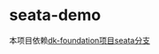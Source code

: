 # seata-demo

本项目依赖[dk-foundation项目seata分支](https://github.com/dk-lockdown/dk-foundation/tree/dev-seata)
